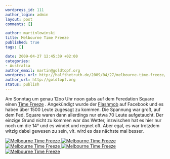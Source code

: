 ```yaml
--- 
wordpress_id: 111
author_login: admin
layout: post
comments: []

author: martinlowinski
title: Melbourne Time Freeze
published: true
tags: []

date: 2009-04-27 12:45:39 +02:00
categories: 
- Australia
author_email: martin@goldtopf.org
wordpress_url: http://halfthetruth.de/2009/04/27/melbourne-time-freeze/
author_url: http://goldtopf.org
status: publish
---
```

Am Sonntag um genau 12oo Uhr noon gabs auf dem Feredation Square einen <a href="http://www.youtube.com/watch?v=p0mQEjyjlwQ">Time Freeze</a> . Angek&uuml;ndigt wurde der <a href="http://en.wikipedia.org/wiki/Flash_mob">Flashmob</a> auf Facebook und es haben &uuml;ber 1500 Leute zugesagt zu kommen. Die  Spannung war gro&szlig;, auf dem Fed. Square waren dann allerdings nur etwa 70  Leute aufgetaucht. Der einzige Grund nicht zu kommen war das Wetter,  inzwischen hat es hier nur noch um die 14&deg; und es windet und regnet oft.  Aber egal, es war trotzdem witzig dabei gewesen zu sein, vlt. wird es  das n&auml;chste mal besser.
<div class="flickrset"><a title="Melbourne Time Freeze" rel="lightbox[Australia]" href="http://farm4.static.flickr.com/3314/3479559480_d200eb16c6.jpg"><img src="//farm4.static.flickr.com/3314/3479559480_d200eb16c6_s.jpg" alt="Melbourne Time Freeze" /></a><a title="Melbourne Time Freeze" rel="lightbox[Australia]" href="http://farm4.static.flickr.com/3391/3478750825_def96dcba6.jpg"> <img src="//farm4.static.flickr.com/3391/3478750825_def96dcba6_s.jpg" alt="Melbourne Time Freeze" /></a><a title="Melbourne Time Freeze" rel="lightbox[Australia]" href="http://farm4.static.flickr.com/3635/3478750157_039eb9335d.jpg"> <img src="//farm4.static.flickr.com/3635/3478750157_039eb9335d_s.jpg" alt="Melbourne Time Freeze" /></a><a title="Melbourne Time Freeze" rel="lightbox[Australia]" href="http://farm4.static.flickr.com/3660/3479556814_ce662f7aba.jpg"> <img src="//farm4.static.flickr.com/3660/3479556814_ce662f7aba_s.jpg" alt="Melbourne Time Freeze" /></a><a title="Melbourne Time Freeze" rel="lightbox[Australia]" href="http://farm4.static.flickr.com/3392/3478748413_343e8e2889.jpg"> <img src="//farm4.static.flickr.com/3392/3478748413_343e8e2889_s.jpg" alt="Melbourne Time Freeze" /></a></div>
